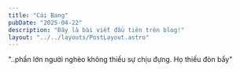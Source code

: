 ```yaml
---
title: "Cái Bang"
pubDate: "2025-04-22"
description: "Đây là bài viết đầu tiên trên blog!"
layout: "../../layouts/PostLayout.astro"
---
```

"..phần lớn người nghèo không thiếu sự chịu đựng. Họ thiếu đòn bẩy"